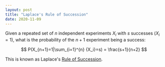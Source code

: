 ```yaml
---
layout: post
title: "Laplace's Rule of Succession"
date: 2020-11-09
---
```


Given a repeated set of $n$ independent experiments $X_i$ with $s$ successes ($X_i=1$), what is the probability of the $n+1$ experiment being a success:

$$
P(X_{n+1}=1|\sum_{i=1}^{n} {X_i}=s) = \frac{s+1}{n+2}
$$

This is known as Laplace's [Rule of Succession](https://en.wikipedia.org/wiki/Rule_of_succession).